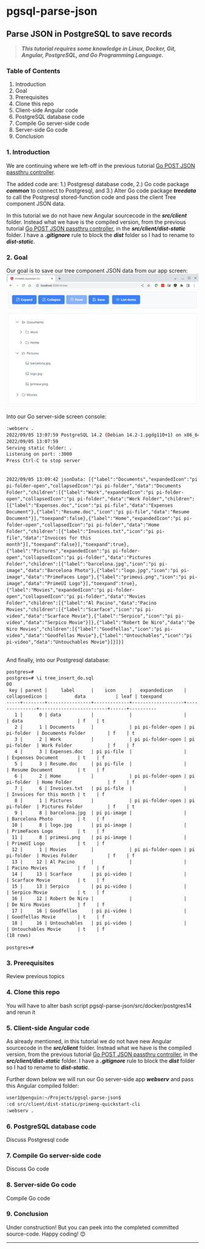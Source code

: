 # pgsql-parse-json

## Parse JSON in PostgreSQL to save records

> ***This tutorial requires some knowledge in Linux, Docker, Git, Angular, PostgreSQL, and Go Programming Language.***

### Table of Contents
1. Introduction
2. Goal
3. Prerequisites
4. Clone this repo
5. Client-side Angular code
6. PostgreSQL database code
7. Compile Go server-side code
8. Server-side Go code
9. Conclusion

### 1. Introduction

We are continuing where we left-off in the previous tutorial [Go POST JSON passthru controller](https://github.com/cydriclopez/go-post-json-passthru).

The added code are: 1.) Postgresql database code, 2.) Go code package ***common*** to connect to Postgresql, and 3.) Alter Go code package ***treedata*** to call the Postgresql stored-function code and pass the client Tree component JSON data.

In this tutorial we do not have new Angular sourcecode in the ***src/client*** folder. Instead what we have is the compiled version, from the previous tutorial [Go POST JSON passthru controller](https://github.com/cydriclopez/go-post-json-passthru), in the ***src/client/dist-static*** folder. I have a ***.gitignore*** rule to block the ***dist*** folder so I had to rename to ***dist-static***.


### 2. Goal

Our goal is to save our tree component JSON data from our app screen:
<br/>
<kbd><img src="images/primeng-tree-demo2.png" width="650"/></kbd>
<br/>

Into our Go server-side screen console:
<br/>
```bash
:webserv .
2022/09/05 13:07:59 PostgreSQL 14.2 (Debian 14.2-1.pgdg110+1) on x86_64-pc-linux-gnu, compiled by gcc (Debian 10.2.1-6) 10.2.1 20210110, 64-bit
2022/09/05 13:07:59
Serving static folder: .
Listening on port: :3000
Press Ctrl-C to stop server
```
<code>
2022/09/05 13:09:42 jsonData: [{"label":"Documents","expandedIcon":"pi pi-folder-open","collapsedIcon":"pi pi-folder","data":"Documents Folder","children":[{"label":"Work","expandedIcon":"pi pi-folder-open","collapsedIcon":"pi pi-folder","data":"Work Folder","children":[{"label":"Expenses.doc","icon":"pi pi-file","data":"Expenses Document"},{"label":"Resume.doc","icon":"pi pi-file","data":"Resume Document"}],"toexpand":false},{"label":"Home","expandedIcon":"pi pi-folder-open","collapsedIcon":"pi pi-folder","data":"Home Folder","children":[{"label":"Invoices.txt","icon":"pi pi-file","data":"Invoices for this month"}],"toexpand":false}],"toexpand":true},{"label":"Pictures","expandedIcon":"pi pi-folder-open","collapsedIcon":"pi pi-folder","data":"Pictures Folder","children":[{"label":"barcelona.jpg","icon":"pi pi-image","data":"Barcelona Photo"},{"label":"logo.jpg","icon":"pi pi-image","data":"PrimeFaces Logo"},{"label":"primeui.png","icon":"pi pi-image","data":"PrimeUI Logo"}],"toexpand":true},{"label":"Movies","expandedIcon":"pi pi-folder-open","collapsedIcon":"pi pi-folder","data":"Movies Folder","children":[{"label":"Al Pacino","data":"Pacino Movies","children":[{"label":"Scarface","icon":"pi pi-video","data":"Scarface Movie"},{"label":"Serpico","icon":"pi pi-video","data":"Serpico Movie"}]},{"label":"Robert De Niro","data":"De Niro Movies","children":[{"label":"Goodfellas","icon":"pi pi-video","data":"Goodfellas Movie"},{"label":"Untouchables","icon":"pi pi-video","data":"Untouchables Movie"}]}]}]
</code>
<br/>

And finally, into our Postgresql database:
```
postgres=#
postgres=# \i tree_insert_do.sql
DO
 key | parent |     label      |    icon     |   expandedicon    | collapsedicon |          data           | leaf | toexpand
-----+--------+----------------+-------------+-------------------+---------------+-------------------------+------+----------
   1 |      0 | data           |             |                   |               | data                    | f    | t
   2 |      1 | Documents      |             | pi pi-folder-open | pi pi-folder  | Documents Folder        | f    | t
   3 |      2 | Work           |             | pi pi-folder-open | pi pi-folder  | Work Folder             | f    | f
   4 |      3 | Expenses.doc   | pi pi-file  |                   |               | Expenses Document       | t    | f
   5 |      3 | Resume.doc     | pi pi-file  |                   |               | Resume Document         | t    | f
   6 |      2 | Home           |             | pi pi-folder-open | pi pi-folder  | Home Folder             | f    | f
   7 |      6 | Invoices.txt   | pi pi-file  |                   |               | Invoices for this month | t    | f
   8 |      1 | Pictures       |             | pi pi-folder-open | pi pi-folder  | Pictures Folder         | f    | t
   9 |      8 | barcelona.jpg  | pi pi-image |                   |               | Barcelona Photo         | t    | f
  10 |      8 | logo.jpg       | pi pi-image |                   |               | PrimeFaces Logo         | t    | f
  11 |      8 | primeui.png    | pi pi-image |                   |               | PrimeUI Logo            | t    | f
  12 |      1 | Movies         |             | pi pi-folder-open | pi pi-folder  | Movies Folder           | f    | f
  13 |     12 | Al Pacino      |             |                   |               | Pacino Movies           | f    | f
  14 |     13 | Scarface       | pi pi-video |                   |               | Scarface Movie          | t    | f
  15 |     13 | Serpico        | pi pi-video |                   |               | Serpico Movie           | t    | f
  16 |     12 | Robert De Niro |             |                   |               | De Niro Movies          | f    | f
  17 |     16 | Goodfellas     | pi pi-video |                   |               | Goodfellas Movie        | t    | f
  18 |     16 | Untouchables   | pi pi-video |                   |               | Untouchables Movie      | t    | f
(18 rows)

postgres=#
```

### 3. Prerequisites

Review previous topics

### 4. Clone this repo

You will have to alter bash script
pgsql-parse-json/src/docker/postgres14 and rerun it

### 5. Client-side Angular code

As already mentioned, in this tutorial we do not have new Angular sourcecode in the ***src/client*** folder. Instead what we have is the compiled version, from the previous tutorial [Go POST JSON passthru controller](https://github.com/cydriclopez/go-post-json-passthru), in the ***src/client/dist-static*** folder. I have a ***.gitignore*** rule to block the ***dist*** folder so I had to rename to ***dist-static***.

Further down below we will run our Go server-side app ***webserv*** and pass this Angular compiled folder:

```bash
user1@penguin:~/Projects/pgsql-parse-json$
:cd src/client/dist-static/primeng-quickstart-cli
:webserv .
```


### 6. PostgreSQL database code

Discuss Postgresql code

### 7. Compile Go server-side code

Discuss Go code

### 8. Server-side Go code

Compile Go code

### 9. Conclusion


Under construction!
But you can peek into the completed committed source-code.
Happy coding! 😊

---
